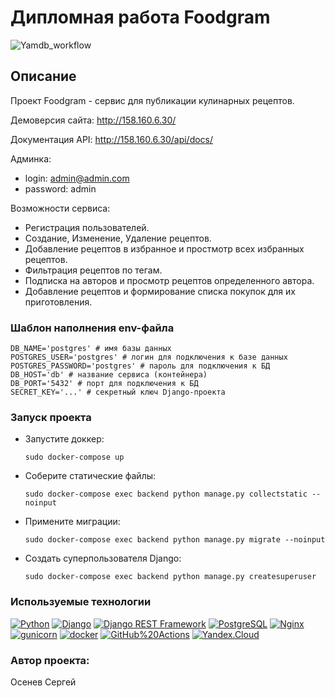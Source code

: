 # Дипломная работа Foodgram
![Yamdb_workflow](https://github.com/serfervrn/foodgram-project-react/workflows/Foodgram-project-react/badge.svg)

## Описание

Проект Foodgram - сервис для публикации кулинарных рецептов. 

Демоверсия сайта: http://158.160.6.30/

Документация API: http://158.160.6.30/api/docs/

Админка: 
- login: admin@admin.com
- password: admin

Возможности сервиса:

- Регистрация пользователей.
- Создание, Изменение, Удаление рецептов.
- Добавление рецептов в избранное и простмотр всех избранных рецептов.
- Фильтрация рецептов по тегам.
- Подписка на авторов и просмотр рецептов определенного автора.
- Добавление рецептов и формирование списка покупок для их приготовления.

### Шаблон наполнения env-файла
```
DB_NAME='postgres' # имя базы данных
POSTGRES_USER='postgres' # логин для подключения к базе данных
POSTGRES_PASSWORD='postgres' # пароль для подключения к БД
DB_HOST='db' # название сервиса (контейнера)
DB_PORT='5432' # порт для подключения к БД
SECRET_KEY='...' # секретный ключ Django-проекта
```

### Запуск проекта
 - Запустите доккер:
   ```
   sudo docker-compose up
   ```
- Соберите статические файлы:
   ```
  sudo docker-compose exec backend python manage.py collectstatic --noinput
   ```
- Примените миграции:
  ```
  sudo docker-compose exec backend python manage.py migrate --noinput
  ```
- Создать суперпользователя Django:
  ```
  sudo docker-compose exec backend python manage.py createsuperuser
  ```


### Используемые технологии
[![Python](https://img.shields.io/badge/-Python-464646?style=flat-square&logo=Python)](https://www.python.org/)
[![Django](https://img.shields.io/badge/-Django-464646?style=flat-square&logo=Django)](https://www.djangoproject.com/)
[![Django REST Framework](https://img.shields.io/badge/-Django%20REST%20Framework-464646?style=flat-square&logo=Django%20REST%20Framework)](https://www.django-rest-framework.org/)
[![PostgreSQL](https://img.shields.io/badge/-PostgreSQL-464646?style=flat-square&logo=PostgreSQL)](https://www.postgresql.org/)
[![Nginx](https://img.shields.io/badge/-NGINX-464646?style=flat-square&logo=NGINX)](https://nginx.org/ru/)
[![gunicorn](https://img.shields.io/badge/-gunicorn-464646?style=flat-square&logo=gunicorn)](https://gunicorn.org/)
[![docker](https://img.shields.io/badge/-Docker-464646?style=flat-square&logo=docker)](https://www.docker.com/)
[![GitHub%20Actions](https://img.shields.io/badge/-GitHub%20Actions-464646?style=flat-square&logo=GitHub%20actions)](https://github.com/features/actions)
[![Yandex.Cloud](https://img.shields.io/badge/-Yandex.Cloud-464646?style=flat-square&logo=Yandex.Cloud)](https://cloud.yandex.ru/)

### Автор проекта:
Осенев Сергей